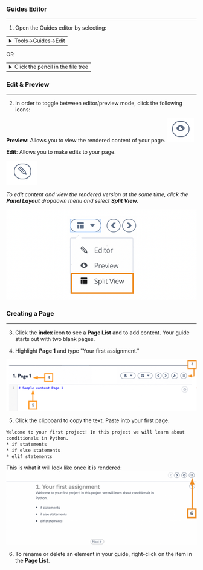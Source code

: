 ### Guides Editor 
---
1. Open the Guides editor by selecting: 

<table><tbody ><tr><td><details><summary>
Tools->Guides->Edit
</summary><hr>
	
![Select tools-edit from menu](.guides/img/toolsedit.png) 
	
</details></td></tr></tbody>
</table>

OR

<table><tbody ><tr><td><details><summary>
Click the pencil in the file tree
</summary><hr>
	
![Pencil in filetree](.guides/img/filetreepencil.png)
	
</details></td></tr></tbody>
</table>

### Edit & Preview
---
2. In order to toggle between editor/preview mode, click the following icons:

**Preview**: Allows you to view the rendered content of your page.
![Preview content](.guides/img/preview.png)

**Edit**: Allows you to make edits to your page. 

![Edit content](.guides/img/edit.png)

*To edit content and view the rendered version at the same time, click the **Panel Layout** dropdown menu and select **Split View**.* 
 
![Split view content](.guides/img/splitview.png)


### Creating a Page
---

3. Click the **index** icon to see a **Page List** and to add content. Your guide starts out with two blank pages. 

4. Highlight **Page 1** and type "Your first assignment."

![Page panel](.guides/img/editpage.png)

5. Click the clipboard to copy the text. Paste into your first page.

```
Welcome to your first project! In this project we will learn about conditionals in Python.
* if statements
* if else statements
* elif statements
```

This is what it will look like once it is rendered:
![Rendered view](.guides/img/pagerender.png)

6. To rename or delete an element in your guide, right-click on the item in the **Page List**.

